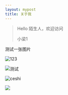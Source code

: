 ```yaml
---
layout: mypost
title: 关于我
---
```


> Hello 陌生人，欢迎访问 
>
> 小梁1

测试一张图片

![123](https://liangx.work/posts/2015/01/01/001.jpg)



![测试](https://liangx.work/assets/test.png)

![ceshi](D:\_workspace\xiaoliang04.github.io\assets\21123.png)

![](D:\_workspace\xiaoliang04.github.io\assets\1727791731777.png)
